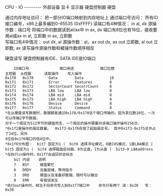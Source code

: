 CPU - IO --------- 外部设备
      显卡         显示器
      硬盘控制器    硬盘

通过内存地址访问：
    把一部分IO端口映射到内存地址上
通过端口号访问：
    所有IO接口编号，x86上最多编到0-65535 (0xFFFF)
    读端口有4种情况：
        in al, dx           源操作数：端口号  将端口中的数据读到al/ax中
        in ax, dx           端口有8位也有16位，接收要用al或ax
        in al, 立即数
        in ax, 立即数       
    写端口有4中情况：
        out dx, al          源操作数：al，ax
        out dx, ax
        out 立即数, al
        out 立即数, ax
    读写操作源操作数和被操作数顺序相反

硬盘读写
    硬盘控制器有IDE、SATA
    IDE是IO端口
    
        IO端口号              端口用途            端口位数
    主控器  从控器      读取操作    写入操作        
    0x1f0   0x170       Data        Data            16
    0x1f1   0x171       Error       Features        8
    0x1f2   0x172       SectorCount SecotrCount     8
    0x1f3   0x173       LBA low     LBA low         8
    0x1f4   0x174       LBA mid     LBA mid         8
    0x1f5   0x175       LBA high    LBA high        8    
    0x1f6   0x176       Device      Device          8
    0x1f7   0x177       Status      Command         8
    *在从硬盘读写数据时，数据都是通过0x1f0/0x170这个端口传输的。因为其位数16位，一次可以传输2字节数据，
    对于一个扇区为512字节的硬盘而言，一个扇区的操作需要对该端口循环操作256次。
    *0x1f2是操作的扇区数量。  0x1f3-0x1f6存放了起始扇区号。 其中0x1f3-0x1f5总共占了24位，另外
    4位在0x1f6端口的低4位中。
    *0x1f6分布图：  bit7 固定为1 |  bit6 选择寻址模式，0是CHS模式，1是LBA模式 |  bit5 固定为1 |  bit4 选择磁盘启动器，0为主盘，1为从盘 |  bit3-0 LBAaddress
    *在执行in操作时，0x1f7会返回状态标志
        bit 内容    说明
        7   BSY     硬盘繁忙
        6   DRDY    设备就绪，等待指令
        3   DRQ     硬盘以及准备好数据，随时可以输出
        0   ERR     有错误发生 
    *执行out操作时，相当于将命令写入到0x1f7端口中    命令只有两个 读：0x20   写：0x30

